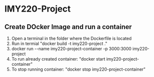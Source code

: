 # IMY220-Project

## Create DOcker Image and run a container
1. Open a terminal in the folder where the Dockerfile is located
2. Run in termial "docker build -t imy220-project ."
3. docker run --name imy220-project-container -p 3000:3000 imy220-project
4. To run already created container: "docker start imy220-project-container"
5. To stop running container: "docker stop imy220-project-container"